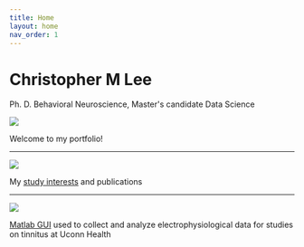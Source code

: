 ```yaml
---
title: Home
layout: home
nav_order: 1
---
```

# Christopher M Lee
Ph. D. Behavioral Neuroscience, Master's candidate Data Science

![](../../assets/images/head-mug.png)

Welcome to my portfolio!

---

![](../../assets/images/raster.png)

My [study interests](/docs/research.html) and publications

---

![](../../assets/images/psyaud.png)

[Matlab GUI](/docs/analysis.html) used to collect and analyze electrophysiological data for studies on tinnitus at Uconn Health
